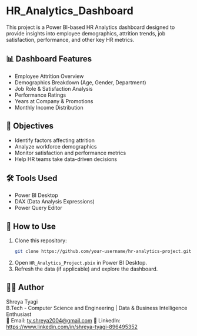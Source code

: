 # HR_Analytics_Dashboard
This project is a Power BI-based HR Analytics dashboard designed to provide insights into employee demographics, attrition trends, job satisfaction, performance, and other key HR metrics.


## 📊 Dashboard Features

- Employee Attrition Overview
- Demographics Breakdown (Age, Gender, Department)
- Job Role & Satisfaction Analysis
- Performance Ratings
- Years at Company & Promotions
- Monthly Income Distribution


## 🧠 Objectives

- Identify factors affecting attrition
- Analyze workforce demographics
- Monitor satisfaction and performance metrics
- Help HR teams take data-driven decisions


## 🛠 Tools Used

- Power BI Desktop
- DAX (Data Analysis Expressions)
- Power Query Editor


## 📂 How to Use

1. Clone this repository:
    ```bash
    git clone https://github.com/your-username/hr-analytics-project.git
    ```
2. Open `HR_Analytics_Project.pbix` in Power BI Desktop.
3. Refresh the data (if applicable) and explore the dashboard.


## 🙋‍♀️ Author

Shreya Tyagi  
B.Tech - Computer Science and Engineering | Data & Business Intelligence Enthusiast  
📧 Email: ty.shreya2004@gmail.com
🔗 LinkedIn: https://www.linkedin.com/in/shreya-tyagi-896495352

